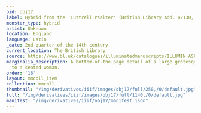 ```yaml
---
pid: obj17
label: Hybrid from the 'Luttrell Psalter' (British Library Add. 42130, fol. 81v)
monster_type: hybrid
artist: Unknown
location: England
language: Latin
_date: 2nd quarter of the 14th century
current_location: The British Library
source: https://www.bl.uk/catalogues/illuminatedmanuscripts/ILLUMIN.ASP?Size=mid&IllID=50178
marginalia_description: A bottom-of-the-page detail of a large grotesque hybrid next
  to a seated woman.
order: '16'
layout: mmcoll_item
collection: mmcoll
thumbnail: "/img/derivatives/iiif/images/obj17/full/250,/0/default.jpg"
full: "/img/derivatives/iiif/images/obj17/full/1140,/0/default.jpg"
manifest: "/img/derivatives/iiif/obj17/manifest.json"
---
```

